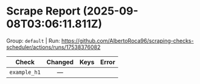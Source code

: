 # Scrape Report (2025-09-08T03:06:11.811Z)

Group: `default`  |  Run: https://github.com/AlbertoRoca96/scraping-checks-scheduler/actions/runs/17538376082

| Check | Changed | Keys | Error |
|---|:---:|:--|:--|
| `example_h1` | — |  |  |
